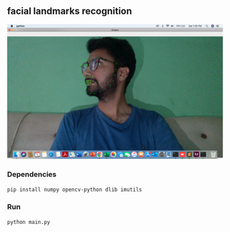 ## facial landmarks recognition 

![My Face](https://github.com/noorkhokhar99/facial-landmarks-recognition/blob/main/Screen%20Shot%201444-03-05%20at%201.25.34%20PM.png)

### Dependencies 
`pip install numpy opencv-python dlib imutils`

### Run
`python main.py`
